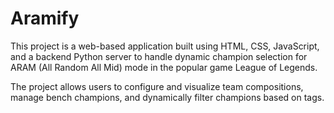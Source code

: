 # Aramify
This project is a web-based application built using HTML, CSS, JavaScript, and a backend Python server to handle dynamic champion selection for ARAM (All Random All Mid) mode in the popular game League of Legends. 

The project allows users to configure and visualize team compositions, manage bench champions, and dynamically filter champions based on tags.

